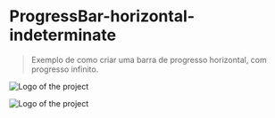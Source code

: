 # ProgressBar-horizontal-indeterminate

> Exemplo de como criar uma barra de progresso horizontal, com progresso infinito.


![Logo of the project](https://raw.githubusercontent.com/aldemirgomes/ProgressBar-horizontal-indeterminate/master/app/src/main/res/image/001.jpg)

![Logo of the project](https://raw.githubusercontent.com/aldemirgomes/ProgressBar-horizontal-indeterminate/master/app/src/main/res/image/002.jpg)

